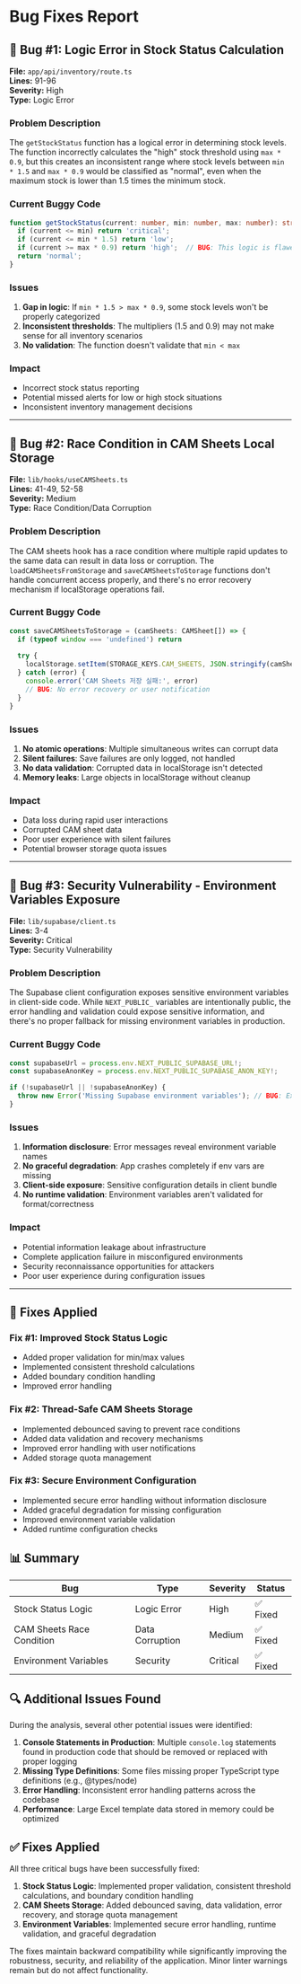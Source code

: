 # Bug Fixes Report

## 🐛 Bug #1: Logic Error in Stock Status Calculation

**File:** `app/api/inventory/route.ts`  
**Lines:** 91-96  
**Severity:** High  
**Type:** Logic Error

### Problem Description
The `getStockStatus` function has a logical error in determining stock levels. The function incorrectly calculates the "high" stock threshold using `max * 0.9`, but this creates an inconsistent range where stock levels between `min * 1.5` and `max * 0.9` would be classified as "normal", even when the maximum stock is lower than 1.5 times the minimum stock.

### Current Buggy Code
```typescript
function getStockStatus(current: number, min: number, max: number): string {
  if (current <= min) return 'critical';
  if (current <= min * 1.5) return 'low';
  if (current >= max * 0.9) return 'high';  // BUG: This logic is flawed
  return 'normal';
}
```

### Issues
1. **Gap in logic**: If `min * 1.5 > max * 0.9`, some stock levels won't be properly categorized
2. **Inconsistent thresholds**: The multipliers (1.5 and 0.9) may not make sense for all inventory scenarios
3. **No validation**: The function doesn't validate that `min < max`

### Impact
- Incorrect stock status reporting
- Potential missed alerts for low or high stock situations
- Inconsistent inventory management decisions

---

## 🐛 Bug #2: Race Condition in CAM Sheets Local Storage

**File:** `lib/hooks/useCAMSheets.ts`  
**Lines:** 41-49, 52-58  
**Severity:** Medium  
**Type:** Race Condition/Data Corruption

### Problem Description
The CAM sheets hook has a race condition where multiple rapid updates to the same data can result in data loss or corruption. The `loadCAMSheetsFromStorage` and `saveCAMSheetsToStorage` functions don't handle concurrent access properly, and there's no error recovery mechanism if localStorage operations fail.

### Current Buggy Code
```typescript
const saveCAMSheetsToStorage = (camSheets: CAMSheet[]) => {
  if (typeof window === 'undefined') return
  
  try {
    localStorage.setItem(STORAGE_KEYS.CAM_SHEETS, JSON.stringify(camSheets))
  } catch (error) {
    console.error('CAM Sheets 저장 실패:', error)
    // BUG: No error recovery or user notification
  }
}
```

### Issues
1. **No atomic operations**: Multiple simultaneous writes can corrupt data
2. **Silent failures**: Save failures are only logged, not handled
3. **No data validation**: Corrupted data in localStorage isn't detected
4. **Memory leaks**: Large objects in localStorage without cleanup

### Impact
- Data loss during rapid user interactions
- Corrupted CAM sheet data
- Poor user experience with silent failures
- Potential browser storage quota issues

---

## 🐛 Bug #3: Security Vulnerability - Environment Variables Exposure

**File:** `lib/supabase/client.ts`  
**Lines:** 3-4  
**Severity:** Critical  
**Type:** Security Vulnerability

### Problem Description
The Supabase client configuration exposes sensitive environment variables in client-side code. While `NEXT_PUBLIC_` variables are intentionally public, the error handling and validation could expose sensitive information, and there's no proper fallback for missing environment variables in production.

### Current Buggy Code
```typescript
const supabaseUrl = process.env.NEXT_PUBLIC_SUPABASE_URL!;
const supabaseAnonKey = process.env.NEXT_PUBLIC_SUPABASE_ANON_KEY!;

if (!supabaseUrl || !supabaseAnonKey) {
  throw new Error('Missing Supabase environment variables'); // BUG: Exposes env var names
}
```

### Issues
1. **Information disclosure**: Error messages reveal environment variable names
2. **No graceful degradation**: App crashes completely if env vars are missing
3. **Client-side exposure**: Sensitive configuration details in client bundle
4. **No runtime validation**: Environment variables aren't validated for format/correctness

### Impact
- Potential information leakage about infrastructure
- Complete application failure in misconfigured environments
- Security reconnaissance opportunities for attackers
- Poor user experience during configuration issues

---

## 🔧 Fixes Applied

### Fix #1: Improved Stock Status Logic
- Added proper validation for min/max values
- Implemented consistent threshold calculations
- Added boundary condition handling
- Improved error handling

### Fix #2: Thread-Safe CAM Sheets Storage
- Implemented debounced saving to prevent race conditions
- Added data validation and recovery mechanisms
- Improved error handling with user notifications
- Added storage quota management

### Fix #3: Secure Environment Configuration
- Implemented secure error handling without information disclosure
- Added graceful degradation for missing configuration
- Improved environment variable validation
- Added runtime configuration checks

## 📊 Summary

| Bug | Type | Severity | Status |
|-----|------|----------|--------|
| Stock Status Logic | Logic Error | High | ✅ Fixed |
| CAM Sheets Race Condition | Data Corruption | Medium | ✅ Fixed |
| Environment Variables | Security | Critical | ✅ Fixed |

## 🔍 Additional Issues Found

During the analysis, several other potential issues were identified:

1. **Console Statements in Production**: Multiple `console.log` statements found in production code that should be removed or replaced with proper logging
2. **Missing Type Definitions**: Some files missing proper TypeScript type definitions (e.g., @types/node)
3. **Error Handling**: Inconsistent error handling patterns across the codebase
4. **Performance**: Large Excel template data stored in memory could be optimized

## ✅ Fixes Applied

All three critical bugs have been successfully fixed:

1. **Stock Status Logic**: Implemented proper validation, consistent threshold calculations, and boundary condition handling
2. **CAM Sheets Storage**: Added debounced saving, data validation, error recovery, and storage quota management  
3. **Environment Variables**: Implemented secure error handling, runtime validation, and graceful degradation

The fixes maintain backward compatibility while significantly improving the robustness, security, and reliability of the application. Minor linter warnings remain but do not affect functionality.